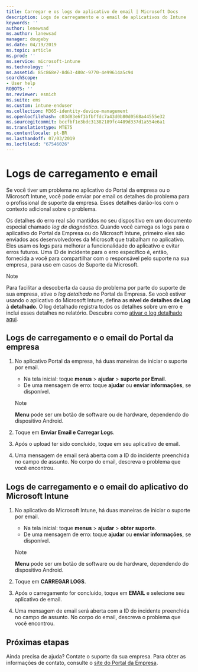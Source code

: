 ```yaml
---
title: Carregar e os logs do aplicativo de email | Microsoft Docs
description: Logs de carregamento e o email de aplicativos do Intune
keywords: ''
author: lenewsad
ms.author: lanewsad
manager: dougeby
ms.date: 04/19/2019
ms.topic: article
ms.prod: ''
ms.service: microsoft-intune
ms.technology: ''
ms.assetid: 85c868e7-8d63-480c-9770-4e99614a5c94
searchScope:
- User help
ROBOTS: ''
ms.reviewer: esmich
ms.suite: ems
ms.custom: intune-enduser
ms.collection: M365-identity-device-management
ms.openlocfilehash: c03d83e6f1bfbffdc7a43d0b80d0568a44555e32
ms.sourcegitcommit: bccfbf1e3bdc31382189fc4489d337d1a554e6a1
ms.translationtype: MTE75
ms.contentlocale: pt-BR
ms.lasthandoff: 07/03/2019
ms.locfileid: "67546026"
---
```

# <a name="upload-and-email-logs"></a>Logs de carregamento e email  

Se você tiver um problema no aplicativo do Portal da empresa ou o Microsoft Intune, você pode enviar por email os detalhes do problema para o profissional de suporte da empresa. Esses detalhes darão-los com o contexto adicional sobre o problema.  

Os detalhes do erro real são mantidos no seu dispositivo em um documento especial chamado _log de diagnóstico_. Quando você carrega os logs para o aplicativo do Portal da Empresa ou do Microsoft Intune, primeiro eles são enviados aos desenvolvedores da Microsoft que trabalham no aplicativo. Eles usam os logs para melhorar a funcionalidade do aplicativo e evitar erros futuros. Uma ID de incidente para o erro específico é, então, fornecida a você para compartilhar com o responsável pelo suporte na sua empresa, para uso em casos de Suporte da Microsoft.  

> [!Note]
> Para facilitar a descoberta da causa do problema por parte do suporte de sua empresa, ative o _log detalhado_ no Portal da Empresa. Se você estiver usando o aplicativo do Microsoft Intune, defina as **nível de detalhes de Log** à **detalhado**. O log detalhado registra todos os detalhes sobre um erro e inclui esses detalhes no relatório. Descubra como [ativar o log detalhado aqui](use-verbose-logging-to-help-your-it-administrator-fix-device-issues-android.md).  

## <a name="upload-and-email-logs-from-company-portal"></a>Logs de carregamento e o email do Portal da empresa  

1. No aplicativo Portal da empresa, há duas maneiras de iniciar o suporte por email.
    * Na tela inicial: toque **menus** > **ajudar** > **suporte por Email**.  
    * De uma mensagem de erro: toque **ajudar** ou **enviar informações**, se disponível.  

    > [!NOTE]
    > **Menu** pode ser um botão de software ou de hardware, dependendo do dispositivo Android.  

3. Toque em **Enviar Email e Carregar Logs**.  
4. Após o upload ter sido concluído, toque em seu aplicativo de email. 
5. Uma mensagem de email será aberta com a ID do incidente preenchida no campo de assunto. No corpo do email, descreva o problema que você encontrou.    


## <a name="upload-and-email-logs-from-microsoft-intune-app"></a>Logs de carregamento e o email do aplicativo do Microsoft Intune   

1. No aplicativo do Microsoft Intune, há duas maneiras de iniciar o suporte por email.  
    * Na tela inicial: toque **menus** > **ajudar** > **obter suporte**.  
    * De uma mensagem de erro: toque **ajudar** ou **enviar informações**, se disponível.  

    > [!NOTE]
    > **Menu** pode ser um botão de software ou de hardware, dependendo do dispositivo Android.

3. Toque em **CARREGAR LOGS**.  
4. Após o carregamento for concluído, toque em **EMAIL** e selecione seu aplicativo de email.  
5. Uma mensagem de email será aberta com a ID do incidente preenchida no campo de assunto. No corpo do email, descreva o problema que você encontrou.  

## <a name="next-steps"></a>Próximas etapas  

Ainda precisa de ajuda? Contate o suporte da sua empresa. Para obter as informações de contato, consulte o [site do Portal da Empresa](https://go.microsoft.com/fwlink/?linkid=2010980).
